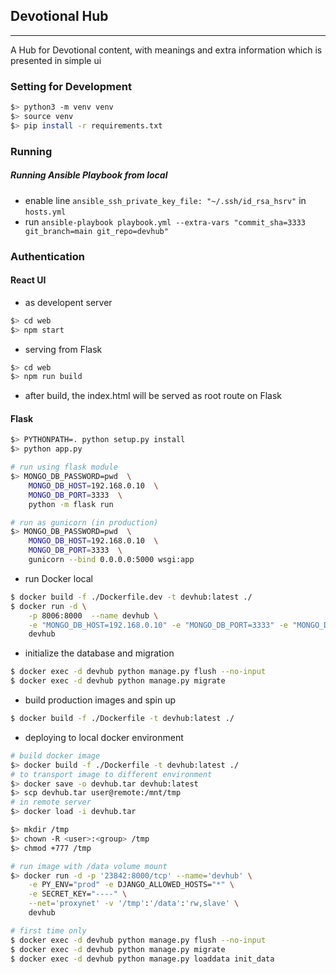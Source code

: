 ## Devotional Hub

---

A Hub for Devotional content, with meanings and extra information which is presented in simple ui

### Setting for Development

```sh
$> python3 -m venv venv
$> source venv
$> pip install -r requirements.txt
```

### Running

##### Running Ansible Playbook from local

- enable line `ansible_ssh_private_key_file: "~/.ssh/id_rsa_hsrv"` in `hosts.yml`
- run `ansible-playbook playbook.yml --extra-vars "commit_sha=3333 git_branch=main git_repo=devhub"`

### Authentication

#### React UI

- as developent server

```sh
$> cd web
$> npm start
```

- serving from Flask

```sh
$> cd web
$> npm run build
```

- after build, the index.html will be served as root route on Flask

#### Flask

```sh
$> PYTHONPATH=. python setup.py install
$> python app.py

# run using flask module
$> MONGO_DB_PASSWORD=pwd  \
    MONGO_DB_HOST=192.168.0.10  \
    MONGO_DB_PORT=3333  \
    python -m flask run

# run as gunicorn (in production)
$> MONGO_DB_PASSWORD=pwd  \
    MONGO_DB_HOST=192.168.0.10  \
    MONGO_DB_PORT=3333  \
    gunicorn --bind 0.0.0.0:5000 wsgi:app
```

- run Docker local

```sh
$ docker build -f ./Dockerfile.dev -t devhub:latest ./
$ docker run -d \
    -p 8006:8000  --name devhub \
    -e "MONGO_DB_HOST=192.168.0.10" -e "MONGO_DB_PORT=3333" -e "MONGO_DB_PASSWORD=test" \
    devhub
```

- initialize the database and migration

```sh
$ docker exec -d devhub python manage.py flush --no-input
$ docker exec -d devhub python manage.py migrate
```

- build production images and spin up

```sh
$ docker build -f ./Dockerfile -t devhub:latest ./
```

- deploying to local docker environment

```sh
# build docker image
$> docker build -f ./Dockerfile -t devhub:latest ./
# to transport image to different environment
$> docker save -o devhub.tar devhub:latest
$> scp devhub.tar user@remote:/mnt/tmp
# in remote server
$> docker load -i devhub.tar

$> mkdir /tmp
$> chown -R <user>:<group> /tmp
$> chmod +777 /tmp

# run image with /data volume mount
$> docker run -d -p '23842:8000/tcp' --name='devhub' \
    -e PY_ENV="prod" -e DJANGO_ALLOWED_HOSTS="*" \
    -e SECRET_KEY="----" \
    --net='proxynet' -v '/tmp':'/data':'rw,slave' \
    devhub

# first time only
$ docker exec -d devhub python manage.py flush --no-input
$ docker exec -d devhub python manage.py migrate
$ docker exec -d devhub python manage.py loaddata init_data
```
